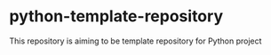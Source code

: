 # python-template-repository
This repository is aiming to be template repository for Python project
